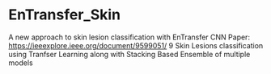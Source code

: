 # EnTransfer_Skin
A new approach to skin lesion classification with EnTransfer CNN Paper: https://ieeexplore.ieee.org/document/9599051/
9 Skin Lesions classification using Tranfser Learning along with Stacking Based Ensemble of multiple models

